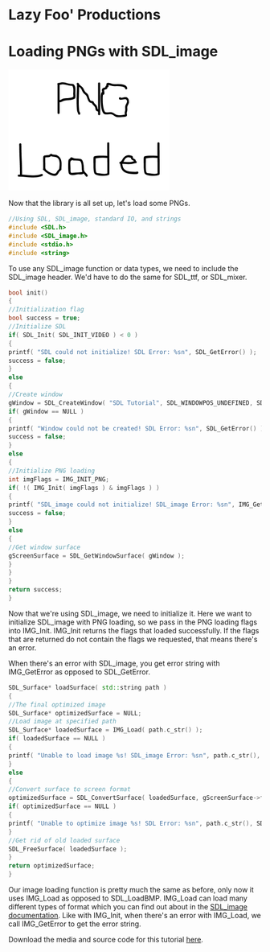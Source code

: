 # Lazy Foo' Productions
# Loading PNGs with SDL_image

![](images/preview-5.png)

Now that the library is all set up, let's load some PNGs.
```cpp
//Using SDL, SDL_image, standard IO, and strings
#include <SDL.h>
#include <SDL_image.h>
#include <stdio.h>
#include <string>
```
To use any SDL_image function or data types, we need to include the SDL_image header. We'd have to do the same for SDL_ttf, or SDL_mixer.
```cpp
bool init()
{
//Initialization flag
bool success = true;
//Initialize SDL
if( SDL_Init( SDL_INIT_VIDEO ) < 0 )
{
printf( "SDL could not initialize! SDL Error: %sn", SDL_GetError() );
success = false;
}
else
{
//Create window
gWindow = SDL_CreateWindow( "SDL Tutorial", SDL_WINDOWPOS_UNDEFINED, SDL_WINDOWPOS_UNDEFINED, SCREEN_WIDTH, SCREEN_HEIGHT, SDL_WINDOW_SHOWN );
if( gWindow == NULL )
{
printf( "Window could not be created! SDL Error: %sn", SDL_GetError() );
success = false;
}
else
{
//Initialize PNG loading
int imgFlags = IMG_INIT_PNG;
if( !( IMG_Init( imgFlags ) & imgFlags ) )
{
printf( "SDL_image could not initialize! SDL_image Error: %sn", IMG_GetError() );
success = false;
}
else
{
//Get window surface
gScreenSurface = SDL_GetWindowSurface( gWindow );
}
}
}
return success;
}
```
Now that we're using SDL_image, we need to initialize it. Here we want to initialize SDL_image with PNG loading, so we pass in the PNG loading flags into IMG_Init. IMG_Init returns
the flags that loaded successfully. If the flags that are returned do not contain the flags we requested, that means there's an error.

When there's an error with SDL_image, you get error string with IMG_GetError as opposed to SDL_GetError.
```cpp
SDL_Surface* loadSurface( std::string path )
{
//The final optimized image
SDL_Surface* optimizedSurface = NULL;
//Load image at specified path
SDL_Surface* loadedSurface = IMG_Load( path.c_str() );
if( loadedSurface == NULL )
{
printf( "Unable to load image %s! SDL_image Error: %sn", path.c_str(), IMG_GetError() );
}
else
{
//Convert surface to screen format
optimizedSurface = SDL_ConvertSurface( loadedSurface, gScreenSurface->format, NULL );
if( optimizedSurface == NULL )
{
printf( "Unable to optimize image %s! SDL Error: %sn", path.c_str(), SDL_GetError() );
}
//Get rid of old loaded surface
SDL_FreeSurface( loadedSurface );
}
return optimizedSurface;
}
```
Our image loading function is pretty much the same as before, only now it uses IMG_Load as opposed to SDL_LoadBMP. IMG_Load can load many different types of format which you can find
out about in the [SDL_image documentation](http://www.libsdl.org/projects/SDL_image/). Like with IMG_Init, when there's an error with IMG_Load, we call
IMG_GetError to get the error string.

Download the media and source code for this tutorial [here](zip/06_extension_libraries_and_loading_other_image_formats.zip).
